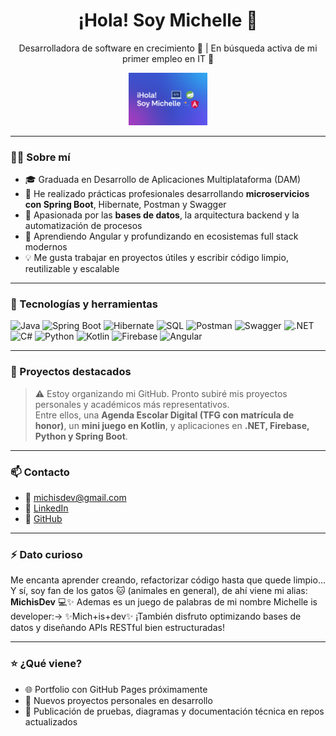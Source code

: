 <h1 align="center">¡Hola! Soy Michelle 👋</h1>

<p align="center">
  Desarrolladora de software en crecimiento 🚀 | En búsqueda activa de mi primer empleo en IT 💼
</p>

<p align="center">
  <img src="https://raw.githubusercontent.com/MichisDev/MichisDev/main/banner-dev.png" alt="Banner" width="25%" />
</p>

---

### 👩‍💻 Sobre mí

- 🎓 Graduada en Desarrollo de Aplicaciones Multiplataforma (DAM)
- 💼 He realizado prácticas profesionales desarrollando **microservicios con Spring Boot**, Hibernate, Postman y Swagger
- 🧠 Apasionada por las **bases de datos**, la arquitectura backend y la automatización de procesos
- 🌱 Aprendiendo Angular y profundizando en ecosistemas full stack modernos
- 💡 Me gusta trabajar en proyectos útiles y escribir código limpio, reutilizable y escalable

---

### 🧰 Tecnologías y herramientas

![Java](https://img.shields.io/badge/Java-ED8B00?style=for-the-badge&logo=java&logoColor=white)
![Spring Boot](https://img.shields.io/badge/Spring%20Boot-6DB33F?style=for-the-badge&logo=spring-boot&logoColor=white)
![Hibernate](https://img.shields.io/badge/Hibernate-59666C?style=for-the-badge&logo=hibernate&logoColor=white)
![SQL](https://img.shields.io/badge/SQL-4479A1?style=for-the-badge&logo=mysql&logoColor=white)
![Postman](https://img.shields.io/badge/Postman-FF6C37?style=for-the-badge&logo=postman&logoColor=white)
![Swagger](https://img.shields.io/badge/Swagger-85EA2D?style=for-the-badge&logo=swagger&logoColor=black)
![.NET](https://img.shields.io/badge/.NET-512BD4?style=for-the-badge&logo=dotnet&logoColor=white)
![C#](https://img.shields.io/badge/C%23-239120?style=for-the-badge&logo=c-sharp&logoColor=white)
![Python](https://img.shields.io/badge/Python-3670A0?style=for-the-badge&logo=python&logoColor=ffdd54)
![Kotlin](https://img.shields.io/badge/Kotlin-0095D5?style=for-the-badge&logo=kotlin&logoColor=white)
![Firebase](https://img.shields.io/badge/Firebase-FFCA28?style=for-the-badge&logo=firebase&logoColor=black)
![Angular](https://img.shields.io/badge/Angular-DD0031?style=for-the-badge&logo=angular&logoColor=white)

---

### 📂 Proyectos destacados

> ⚠️ Estoy organizando mi GitHub. Pronto subiré mis proyectos personales y académicos más representativos.  
> Entre ellos, una **Agenda Escolar Digital (TFG con matrícula de honor)**, un **mini juego en Kotlin**, y aplicaciones en **.NET, Firebase, Python y Spring Boot**.

---

### 📫 Contacto

- 📧 michisdev@gmail.com  
- 💼 [LinkedIn](https://www.linkedin.com/in/michel-velasquez-loor)
- 🐙 [GitHub](https://github.com/MichisDev)

---

### ⚡ Dato curioso

Me encanta aprender creando, refactorizar código hasta que quede limpio…  
Y sí, soy fan de los gatos 🐱 (animales en general),
de ahí viene mi alias: **MichisDev** 💻✨ 
Ademas es un juego de palabras de mi nombre Michelle is developer:->
✨Mich+is+dev✨
¡También disfruto optimizando bases de datos y diseñando APIs RESTful bien estructuradas!

---

### ⭐ ¿Qué viene?

- 🌐 Portfolio con GitHub Pages próximamente
- 🚀 Nuevos proyectos personales en desarrollo
- 🧪 Publicación de pruebas, diagramas y documentación técnica en repos actualizados
